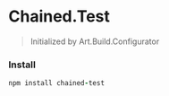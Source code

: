 # Chained.Test

> Initialized by Art.Build.Configurator

### Install

```coffeescript
npm install chained-test
```